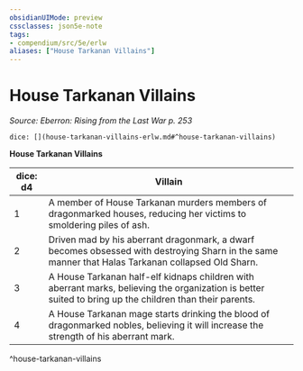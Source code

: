 ```yaml
---
obsidianUIMode: preview
cssclasses: json5e-note
tags:
- compendium/src/5e/erlw
aliases: ["House Tarkanan Villains"]
---
```

# House Tarkanan Villains
*Source: Eberron: Rising from the Last War p. 253* 

`dice: [](house-tarkanan-villains-erlw.md#^house-tarkanan-villains)`

**House Tarkanan Villains**

| dice: d4 | Villain |
|----------|---------|
| 1 | A member of House Tarkanan murders members of dragonmarked houses, reducing her victims to smoldering piles of ash. |
| 2 | Driven mad by his aberrant dragonmark, a dwarf becomes obsessed with destroying Sharn in the same manner that Halas Tarkanan collapsed Old Sharn. |
| 3 | A House Tarkanan half-elf kidnaps children with aberrant marks, believing the organization is better suited to bring up the children than their parents. |
| 4 | A House Tarkanan mage starts drinking the blood of dragonmarked nobles, believing it will increase the strength of his aberrant mark. |
^house-tarkanan-villains